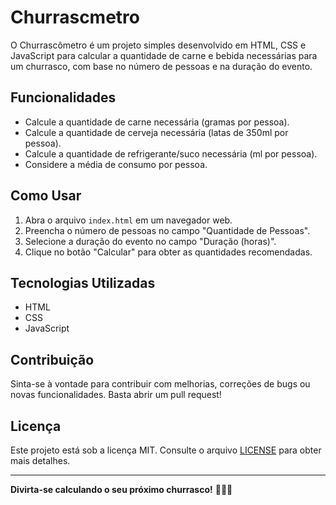 # Churrascmetro

O Churrascômetro é um projeto simples desenvolvido em HTML, CSS e JavaScript para calcular a quantidade de carne e bebida necessárias para um churrasco, com base no número de pessoas e na duração do evento.

## Funcionalidades

- Calcule a quantidade de carne necessária (gramas por pessoa).
- Calcule a quantidade de cerveja necessária (latas de 350ml por pessoa).
- Calcule a quantidade de refrigerante/suco necessária (ml por pessoa).
- Considere a média de consumo por pessoa.

## Como Usar

1. Abra o arquivo `index.html` em um navegador web.
2. Preencha o número de pessoas no campo "Quantidade de Pessoas".
3. Selecione a duração do evento no campo "Duração (horas)".
4. Clique no botão "Calcular" para obter as quantidades recomendadas.

## Tecnologias Utilizadas

- HTML
- CSS
- JavaScript

## Contribuição

Sinta-se à vontade para contribuir com melhorias, correções de bugs ou novas funcionalidades. Basta abrir um pull request!

## Licença

Este projeto está sob a licença MIT. Consulte o arquivo [LICENSE](LICENSE) para obter mais detalhes.

---

**Divirta-se calculando o seu próximo churrasco!** 🥩🍻🔥


